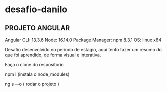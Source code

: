 # desafio-danilo

## PROJETO ANGULAR

Angular CLI: 13.3.6
Node: 16.14.0
Package Manager: npm 8.3.1
OS: linux x64

Desafio desenvolvido no periodo de estagio, aqui tento fazer um resumo do que foi aprendido, de forma
visual e interativa.

Faça o clone do respositório

npm i (instala o node_modules)

ng s --o ( rodar o projeto )
